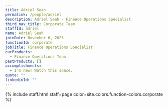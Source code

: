 ```yaml
---
title: Adriel Seah
permalink: /people/adriel
description: Adriel Seah - Finance Operations Specialist
third_nav_title: Corporate Team
staffId: adriel
name: Adriel Seah
joinDate: November 6, 2023
functionId: corporate
jobTitle: Finance Operations Specialist
curProducts:
  - Finance Operations Team
pastProducts: []
accomplishments:
  - I'm new! Watch this space.
quote: ""
linkedinId: ""
---
```


{% include staff.html staff=page color=site.colors.function-colors.corporate %}

